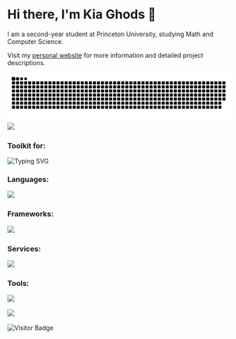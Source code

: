 # Hi there, I'm Kia Ghods 👋

I am a second-year student at Princeton University, studying Math and Computer Science. 

Visit my [personal website](https://kiaghods.com) for more information and detailed project descriptions.

<div align="center">
  <img  src="https://github.com/kiaghods/kiaghods/blob/main/grid-snake.svg" alt="snake" />
</div>


<img src="https://user-images.githubusercontent.com/73097560/115834477-dbab4500-a447-11eb-908a-139a6edaec5c.gif">

### Toolkit for:
![Typing SVG](https://readme-typing-svg.herokuapp.com?font=Time+New+Roman&duration=3000&color=cyan&size=35&center=false&vCenter=true&width=550&height=35&lines=Machine+Learning;Software+Design;Data+Science;Applied+Mathematics&hearts;)

### Languages:
<p align="left">
  <img src="https://skillicons.dev/icons?i=python,java,matlab,javascript,html,css,swift,r,latex,md&perline=10" />
</p>

### Frameworks:
<p align="left">
  <img src="https://skillicons.dev/icons?i=react,pytorch,sklearn&perline=10" />
</p>

### Services:
<p align="left">
  <img src="https://skillicons.dev/icons?i=gcp,aws,firebase,docker,kubernetes,github,mysql,postgres,mongodb,nginx,selenium,linux&perline=10" />
</p>

### Tools:
<p align="left">
  <img src="https://skillicons.dev/icons?i=npm,nodejs,vim,vscode,idea,sublime,figma,obsidian&perline=10" />
</p>

<img src="https://user-images.githubusercontent.com/73097560/115834477-dbab4500-a447-11eb-908a-139a6edaec5c.gif">


![Visitor Badge](https://visitor-badge.laobi.icu/badge?page_id=kiaghods.kiaghods)
